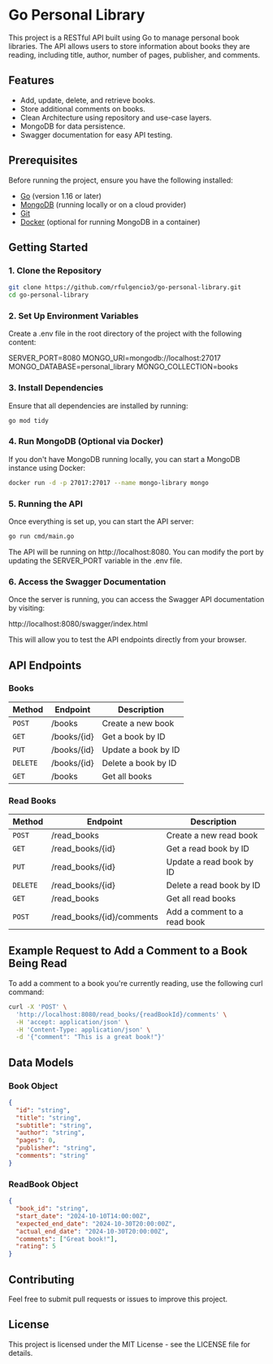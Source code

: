 # Go Personal Library

This project is a RESTful API built using Go to manage personal book libraries. The API allows users to store information about books they are reading, including title, author, number of pages, publisher, and comments.

## Features

- Add, update, delete, and retrieve books.
- Store additional comments on books.
- Clean Architecture using repository and use-case layers.
- MongoDB for data persistence.
- Swagger documentation for easy API testing.

## Prerequisites

Before running the project, ensure you have the following installed:

- [Go](https://golang.org/dl/) (version 1.16 or later)
- [MongoDB](https://www.mongodb.com/try/download/community) (running locally or on a cloud provider)
- [Git](https://git-scm.com/)
- [Docker](https://www.docker.com/) (optional for running MongoDB in a container)

## Getting Started

### 1. Clone the Repository

```bash
git clone https://github.com/rfulgencio3/go-personal-library.git
cd go-personal-library
```

### 2. Set Up Environment Variables

Create a .env file in the root directory of the project with the following content:

SERVER_PORT=8080
MONGO_URI=mongodb://localhost:27017
MONGO_DATABASE=personal_library
MONGO_COLLECTION=books

### 3. Install Dependencies

Ensure that all dependencies are installed by running:

```bash
go mod tidy
```

### 4. Run MongoDB (Optional via Docker)
If you don't have MongoDB running locally, you can start a MongoDB instance using Docker:

```bash
docker run -d -p 27017:27017 --name mongo-library mongo
```

### 5. Running the API
Once everything is set up, you can start the API server:

```bash
go run cmd/main.go
```
The API will be running on http://localhost:8080. You can modify the port by updating the SERVER_PORT variable in the .env file.

### 6. Access the Swagger Documentation
Once the server is running, you can access the Swagger API documentation by visiting:

http://localhost:8080/swagger/index.html

This will allow you to test the API endpoints directly from your browser.

## API Endpoints
### Books
| Method	| Endpoint |	Description |
| --- | --- | --- |
| `POST` |	/books |	Create a new book |
| `GET` |	/books/{id} |	Get a book by ID |
| `PUT` |	/books/{id} |	Update a book by ID |
| `DELETE` |	/books/{id} |	Delete a book by ID |
| `GET` |	/books |	Get all books |

### Read Books
| Method	| Endpoint |	Description |
| --- | --- | --- |
| `POST` |	/read_books |	Create a new read book
| `GET` |	/read_books/{id} |	Get a read book by ID
| `PUT` |	/read_books/{id} |	Update a read book by ID
| `DELETE` |	/read_books/{id} |	Delete a read book by ID
| `GET` |	/read_books |	Get all read books
| `POST` |	/read_books/{id}/comments |	Add a comment to a read book

## Example Request to Add a Comment to a Book Being Read
To add a comment to a book you're currently reading, use the following curl command:

```bash
curl -X 'POST' \
  'http://localhost:8080/read_books/{readBookId}/comments' \
  -H 'accept: application/json' \
  -H 'Content-Type: application/json' \
  -d '{"comment": "This is a great book!"}'
```

## Data Models
### Book Object

```json
{
  "id": "string",
  "title": "string",
  "subtitle": "string",
  "author": "string",
  "pages": 0,
  "publisher": "string",
  "comments": "string"
}
```

### ReadBook Object

```json
{
  "book_id": "string",
  "start_date": "2024-10-10T14:00:00Z",
  "expected_end_date": "2024-10-30T20:00:00Z",
  "actual_end_date": "2024-10-30T20:00:00Z",
  "comments": ["Great book!"],
  "rating": 5
}
```

## Contributing
Feel free to submit pull requests or issues to improve this project.

## License
This project is licensed under the MIT License - see the LICENSE file for details.
